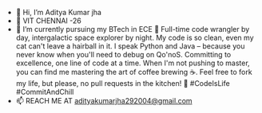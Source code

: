 - 👋 Hi, I’m Aditya Kumar jha 
- 👀 VIT CHENNAI -26
- 🌱 I’m currently pursuing my BTech in ECE 
🚀 Full-time code wrangler by day, intergalactic space explorer by night. My code is so clean, even my cat can't leave a hairball in it. I speak Python and  Java – because you never know when you'll need to debug on Qo'noS. Committing to excellence, one line of code at a time. When I'm not pushing to master, you can find me mastering the art of coffee brewing ☕. Feel free to fork my life, but please, no pull requests in the kitchen! 🍕 #CodeIsLife #CommitAndChill
- 📫 REACH ME AT adityakumarjha292004@gmail.com

<!---
adityajhakumar/adityajhakumar is a ✨ special ✨ repository because its `README.md` (this file) appears on your GitHub profile.
You can click the Preview link to take a look at your changes.
--->
